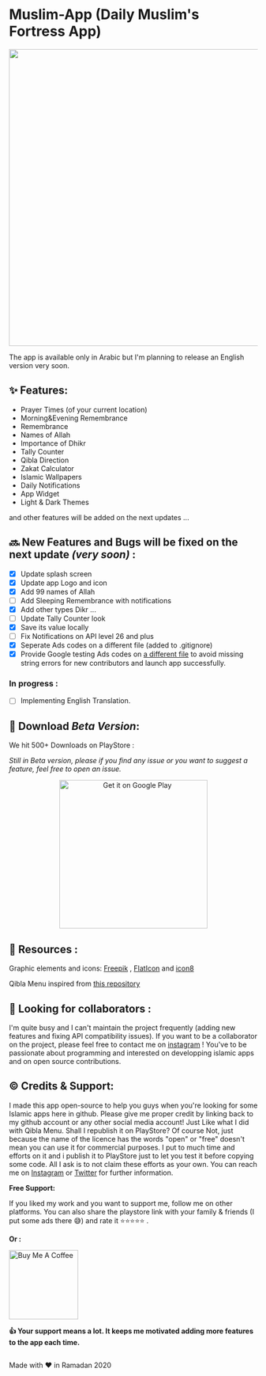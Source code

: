 # Muslim-App (Daily Muslim's Fortress App)

<p align="center">
  <img  src="Screenshots/promo.jpg" width="600px" >

The app is available only in Arabic but I'm planning to release an English version very soon.

## :sparkles: Features:

- Prayer Times (of your current location)
- Morning&Evening Remembrance
- Remembrance
- Names of Allah
- Importance of Dhikr
- Tally Counter
- Qibla Direction
- Zakat Calculator
- Islamic Wallpapers
- Daily Notifications
- App Widget
- Light & Dark Themes

and other features will be added on the next updates ...

## :soon: New Features and Bugs will be fixed on the next update _(very soon)_ :

- [x] Update splash screen
- [x] Update app Logo and icon
- [x] Add 99 names of Allah
- [ ] Add Sleeping Remembrance with notifications
- [x] Add other types Dikr ...
- [ ] Update Tally Counter look
- [x] Save its value locally
- [ ] Fix Notifications on API level 26 and plus
- [x] Seperate Ads codes on a different file (added to .gitignore)
- [x] Provide Google testing Ads codes on [a different file](https://gist.github.com/choubari/7f773bb683c98368b7649bf51ae7f003) to avoid missing string errors for new contributors and launch app successfully.

### In progress :

- [ ] Implementing English Translation.

## :tada: Download _Beta Version_:

We hit 500+ Downloads on PlayStore :

_Still in Beta version, please if you find any issue or you want to suggest a feature, feel free to open an issue._

<p align="center">
 <a href='https://play.google.com/store/apps/details?id=com.choubapp.muslimapp&pcampaignid=pcampaignidMKT-Other-global-all-co-prtnr-py-PartBadge-Mar2515-1'><img alt='Get it on Google Play' src='https://play.google.com/intl/en_us/badges/static/images/badges/en_badge_web_generic.png'/ width="300px" heigh="100px" ></a>

## :link: Resources :

Graphic elements and icons: [Freepik](freepik.com) , [FlatIcon](flaticon.com) and [icon8](icons8.com)

Qibla Menu inspired from [this repository](https://github.com/najamiqbal/kiblat-Campass-android)

## :loudspeaker: Looking for collaborators :

I'm quite busy and I can't maintain the project frequently (adding new features and fixing API compatibility issues). If you want to be a collaborator on the project, please feel free to contact me on [instagram](https://www.instagram.com/choubari_/) ! You've to be passionate about programming and interested on developping islamic apps and on open source contributions.

## :copyright: Credits & Support:

I made this app open-source to help you guys when you're looking for some Islamic apps here in github. Please give me proper credit by linking back to my github account or any other social media account! Just Like what I did with Qibla Menu. Shall I republish it on PlayStore? Of course Not, just because the name of the licence has the words "open" or "free" doesn't mean you can use it for commercial purposes. I put to much time and efforts on it and i publish it to PlayStore just to let you test it before copying some code. All I ask is to not claim these efforts as your own. You can reach me on [Instagram](https://www.instagram.com/choubari_/) or [Twitter](https://twitter.com/choubari_) for further information.

**Free Support:**

If you liked my work and you want to support me, follow me on other platforms. You can also share the playstore link with your family & friends (I put some ads there :sweat_smile:) and rate it :star::star::star::star::star: .

**Or :**

<a href="https://www.buymeacoffee.com/choubari" target="_blank"><img src="https://cdn.buymeacoffee.com/buttons/lato-orange.png" alt="Buy Me A Coffee" width="140px" heigh="50px" ></a>

**:thumbsup: Your support means a lot. It keeps me motivated adding more features to the app each time.**

##

Made with :heart: in Ramadan 2020
